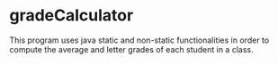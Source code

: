 # gradeCalculator
This program uses java static and non-static functionalities in order to compute the average and letter grades of each student in a class. 
